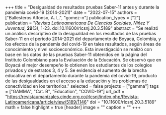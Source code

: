 +++
title = "Desigualdad de resultados pruebas Saber-11 antes y durante la pandemia covid-19 (2014-2021)"
date = "2022-07-15"
authors = ["Ballesteros Alfonso, A. L.", "gomez-n"]
publication_types = ["2"]
publication = "*Revista Latinoamericana De Ciencias Sociales, Niñez Y Juventud*, **29**(3), 1-23. doi:10.11600/rlcsnj.20.3.5189"
abstract = "Se realizó un análisis descriptivo de la desigualdad en los resultados de las pruebas Saber-11 en el periodo 2014-2021 del departamento de Boyacá, Colombia, y los efectos de la pandemia del covid-19 en tales resultados, según áreas de conocimiento y nivel socioeconómico. Esta investigación se realizó con base en los datos de las pruebas  Saber-11 obtenidos en la página del Instituto Colombiano para la Evaluación de la Educación. Se observó que en Boyacá el mejor desempeño lo obtienen los estudiantes de los colegios privados y de estratos 3, 4 y 5. Se evidencia el aumento de la brecha educativa en el departamento durante la pandemia del covid-19, producto de las desigualdades en el acceso a la educación y los problemas de conectividad en los territorios."
selected = false
projects = ["gamma"]
tags = ["GAMMA", "Cat. B", "Education", "COVID-19"]
url_pdf = "https://revistaumanizales.cinde.org.co/rlcsnj/index.php/Revista-Latinoamericana/article/view/5189/1146"
doi = "10.11600/rlcsnj.20.3.5189"
math = false
highlight = true
[header]
image = ""
caption = ""
+++


